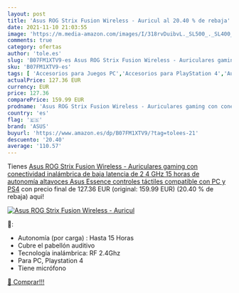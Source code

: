 ```yaml
---
layout: post
title: 'Asus ROG Strix Fusion Wireless - Auricul al 20.40 % de rebaja'
date: 2021-11-10 21:03:55
image: 'https://m.media-amazon.com/images/I/318rvDuibvL._SL500_._SL400_.jpg'
comments: true
category: ofertas
author: 'tole.es'
slug: 'B07FM1XTV9-es Asus ROG Strix Fusion Wireless - Auriculares gaming con...'
sku: 'B07FM1XTV9-es'
tags: [ 'Accesorios para Juegos PC','Accesorios para PlayStation 4','Auriculares gaming con micrófono para PlayStation 4','Auriculares gaming para PC','Electrónica','Hardware y juegos para PlayStation 4','Informática','Juegos y Accesorios para PC','Videojuegos','asus','ps4', ]
actualPrice: 127.36 EUR
currency: EUR
price: 127.36
comparePrice: 159.99 EUR
prodname: 'Asus ROG Strix Fusion Wireless - Auriculares gaming con conectividad inalámbrica de baja latencia de 2 4 GHz  15 horas de autonomía  altavoces Asus Essence  controles táctiles  compatible con PC y PS4'
country: 'es'
flag: '🇪🇸'
brand: 'ASUS'
buyurl: 'https://www.amazon.es/dp/B07FM1XTV9/?tag=tolees-21'
descuento: '20.40'
average: '110.57'
---
```


Tienes [Asus ROG Strix Fusion Wireless - Auriculares gaming con conectividad inalámbrica de baja latencia de 2 4 GHz  15 horas de autonomía  altavoces Asus Essence  controles táctiles  compatible con PC y PS4](https://www.amazon.es/dp/B07FM1XTV9/?tag=tolees-21) con precio final de  127.36 EUR (original: 159.99 EUR) (20.40 %  de rebaja) aqui!

[![Asus ROG Strix Fusion Wireless - Auricul](https://m.media-amazon.com/images/I/318rvDuibvL._SL500_._SL400_.jpg)](https://www.amazon.es/dp/B07FM1XTV9/?tag=tolees-21)

🔎:

- Autonomía (por carga) : Hasta 15 Horas
- Cubre el pabellón auditivo
- Tecnología inalámbrica: RF 2.4Ghz
- Para PC, Playstation 4
- Tiene micrófono

[🛒 Comprar!!!](https://www.amazon.es/dp/B07FM1XTV9/?tag=tolees-21)
